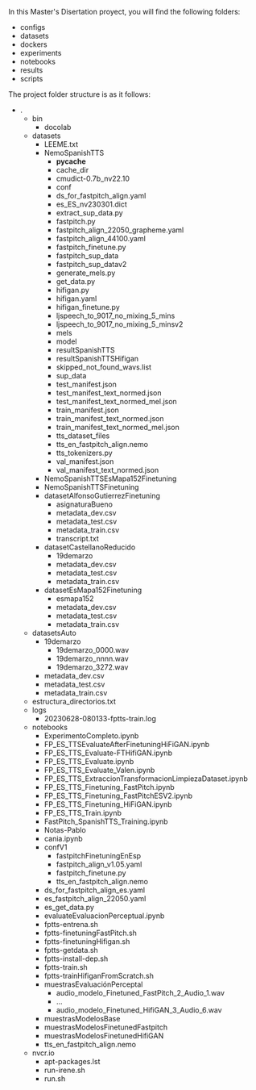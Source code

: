 In this Master's Disertation proyect, you will find the following folders:

- configs
- datasets
- dockers 
- experiments
- notebooks
- results
- scripts

The project folder structure is as it follows:
- .
  - bin
    - docolab
  - datasets
    - LEEME.txt
    - NemoSpanishTTS
      - __pycache__
      - cache_dir
      - cmudict-0.7b_nv22.10
      - conf
      - ds_for_fastpitch_align.yaml
      - es_ES_nv230301.dict
      - extract_sup_data.py
      - fastpitch.py
      - fastpitch_align_22050_grapheme.yaml
      - fastpitch_align_44100.yaml
      - fastpitch_finetune.py
      - fastpitch_sup_data
      - fastpitch_sup_datav2
      - generate_mels.py
      - get_data.py
      - hifigan.py
      - hifigan.yaml
      - hifigan_finetune.py
      - ljspeech_to_9017_no_mixing_5_mins
      - ljspeech_to_9017_no_mixing_5_minsv2
      - mels
      - model
      - resultSpanishTTS
      - resultSpanishTTSHifigan
      - skipped_not_found_wavs.list
      - sup_data
      - test_manifest.json
      - test_manifest_text_normed.json
      - test_manifest_text_normed_mel.json
      - train_manifest.json
      - train_manifest_text_normed.json
      - train_manifest_text_normed_mel.json
      - tts_dataset_files
      - tts_en_fastpitch_align.nemo
      - tts_tokenizers.py
      - val_manifest.json
      - val_manifest_text_normed.json
    - NemoSpanishTTSEsMapa152Finetuning
    - NemoSpanishTTSFinetuning
    - datasetAlfonsoGutierrezFinetuning
      - asignaturaBueno
      - metadata_dev.csv
      - metadata_test.csv
      - metadata_train.csv
      - transcript.txt
    - datasetCastellanoReducido
      - 19demarzo
      - metadata_dev.csv
      - metadata_test.csv
      - metadata_train.csv
    - datasetEsMapa152Finetuning
      - esmapa152
      - metadata_dev.csv
      - metadata_test.csv
      - metadata_train.csv
  - datasetsAuto
    - 19demarzo
      - 19demarzo_0000.wav
      - 19demarzo_nnnn.wav
      - 19demarzo_3272.wav
    - metadata_dev.csv
    - metadata_test.csv
    - metadata_train.csv
  - estructura_directorios.txt
  - logs
    - 20230628-080133-fptts-train.log
  - notebooks
    - ExperimentoCompleto.ipynb
    - FP_ES_TTSEvaluateAfterFinetuningHiFiGAN.ipynb
    - FP_ES_TTS_Evaluate-FTHifiGAN.ipynb
    - FP_ES_TTS_Evaluate.ipynb
    - FP_ES_TTS_Evaluate_Valen.ipynb
    - FP_ES_TTS_ExtraccionTransformacionLimpiezaDataset.ipynb
    - FP_ES_TTS_Finetuning_FastPitch.ipynb
    - FP_ES_TTS_Finetuning_FastPitchESV2.ipynb
    - FP_ES_TTS_Finetuning_HiFiGAN.ipynb
    - FP_ES_TTS_Train.ipynb
    - FastPitch_SpanishTTS_Training.ipynb
    - Notas-Pablo
    - cania.ipynb
    - confV1
      - fastpitchFinetuningEnEsp
      - fastpitch_align_v1.05.yaml
      - fastpitch_finetune.py
      - tts_en_fastpitch_align.nemo
    - ds_for_fastpitch_align_es.yaml
    - es_fastpitch_align_22050.yaml
    - es_get_data.py
    - evaluateEvaluacionPerceptual.ipynb
    - fptts-entrena.sh
    - fptts-finetuningFastPitch.sh
    - fptts-finetuningHifigan.sh
    - fptts-getdata.sh
    - fptts-install-dep.sh
    - fptts-train.sh
    - fptts-trainHifiganFromScratch.sh
    - muestrasEvaluaciónPerceptal
      - audio_modelo_Finetuned_FastPitch_2_Audio_1.wav
      - ...
      - audio_modelo_Finetuned_HifiGAN_3_Audio_6.wav
    - muestrasModelosBase
    - muestrasModelosFinetunedFastpitch
    - muestrasModelosFinetunedHifiGAN
    - tts_en_fastpitch_align.nemo
  - nvcr.io
    - apt-packages.lst
    - run-irene.sh
    - run.sh

